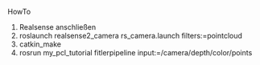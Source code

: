 HowTo

1) Realsense anschließen
2) roslaunch realsense2_camera rs_camera.launch filters:=pointcloud
3) catkin_make
4) rosrun my_pcl_tutorial fitlerpipeline input:=/camera/depth/color/points
